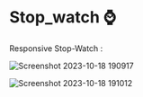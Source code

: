 # Stop_watch ⌚
Responsive Stop-Watch :

![Screenshot 2023-10-18 190917](https://github.com/rensibhimani/Stop_watch/assets/137809172/6ca31efd-d02b-4bc9-9bdb-42dfd19ae9ca)


![Screenshot 2023-10-18 191012](https://github.com/rensibhimani/Stop_watch/assets/137809172/2ce2cb32-b381-4f08-bbc5-713232c11dd6)
